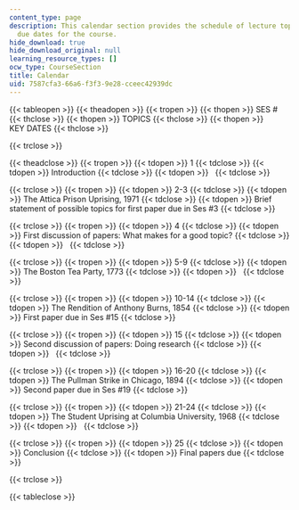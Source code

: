 ```yaml
---
content_type: page
description: This calendar section provides the schedule of lecture topics and assignment
  due dates for the course.
hide_download: true
hide_download_original: null
learning_resource_types: []
ocw_type: CourseSection
title: Calendar
uid: 7587cfa3-66a6-f3f3-9e28-cceec42939dc
---
```


{{< tableopen >}}
{{< theadopen >}}
{{< tropen >}}
{{< thopen >}}
SES #
{{< thclose >}}
{{< thopen >}}
TOPICS
{{< thclose >}}
{{< thopen >}}
KEY DATES
{{< thclose >}}

{{< trclose >}}

{{< theadclose >}}
{{< tropen >}}
{{< tdopen >}}
1
{{< tdclose >}}
{{< tdopen >}}
Introduction
{{< tdclose >}}
{{< tdopen >}}
 
{{< tdclose >}}

{{< trclose >}}
{{< tropen >}}
{{< tdopen >}}
2-3
{{< tdclose >}}
{{< tdopen >}}
The Attica Prison Uprising, 1971
{{< tdclose >}}
{{< tdopen >}}
Brief statement of possible topics for first paper due in Ses #3
{{< tdclose >}}

{{< trclose >}}
{{< tropen >}}
{{< tdopen >}}
4
{{< tdclose >}}
{{< tdopen >}}
First discussion of papers: What makes for a good topic?
{{< tdclose >}}
{{< tdopen >}}
 
{{< tdclose >}}

{{< trclose >}}
{{< tropen >}}
{{< tdopen >}}
5-9
{{< tdclose >}}
{{< tdopen >}}
The Boston Tea Party, 1773
{{< tdclose >}}
{{< tdopen >}}
 
{{< tdclose >}}

{{< trclose >}}
{{< tropen >}}
{{< tdopen >}}
10-14
{{< tdclose >}}
{{< tdopen >}}
The Rendition of Anthony Burns, 1854
{{< tdclose >}}
{{< tdopen >}}
First paper due in Ses #15
{{< tdclose >}}

{{< trclose >}}
{{< tropen >}}
{{< tdopen >}}
15
{{< tdclose >}}
{{< tdopen >}}
Second discussion of papers: Doing research
{{< tdclose >}}
{{< tdopen >}}
 
{{< tdclose >}}

{{< trclose >}}
{{< tropen >}}
{{< tdopen >}}
16-20
{{< tdclose >}}
{{< tdopen >}}
The Pullman Strike in Chicago, 1894
{{< tdclose >}}
{{< tdopen >}}
Second paper due in Ses #19
{{< tdclose >}}

{{< trclose >}}
{{< tropen >}}
{{< tdopen >}}
21-24
{{< tdclose >}}
{{< tdopen >}}
The Student Uprising at Columbia University, 1968
{{< tdclose >}}
{{< tdopen >}}
 
{{< tdclose >}}

{{< trclose >}}
{{< tropen >}}
{{< tdopen >}}
25
{{< tdclose >}}
{{< tdopen >}}
Conclusion
{{< tdclose >}}
{{< tdopen >}}
Final papers due
{{< tdclose >}}

{{< trclose >}}

{{< tableclose >}}